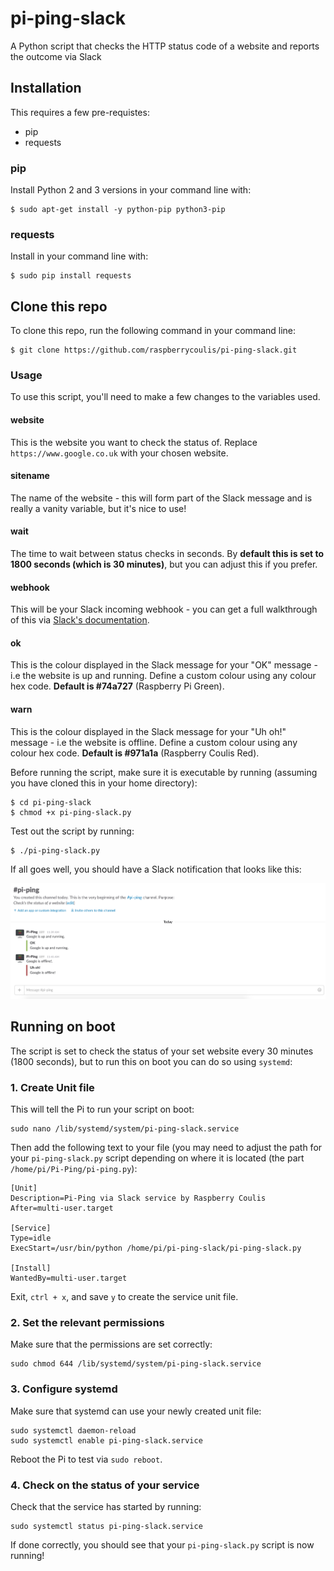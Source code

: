 # pi-ping-slack
A Python script that checks the HTTP status code of a website and reports the outcome via Slack

## Installation
This requires a few pre-requistes:
* pip
* requests

### pip
Install Python 2 and 3 versions in your command line with:

    $ sudo apt-get install -y python-pip python3-pip

### requests
Install in your command line with:

    $ sudo pip install requests

## Clone this repo
To clone this repo, run the following command in your command line:

    $ git clone https://github.com/raspberrycoulis/pi-ping-slack.git

### Usage
To use this script, you'll need to make a few changes to the variables used.

#### website
This is the website you want to check the status of. Replace `https://www.google.co.uk` with your chosen website.

#### sitename
The name of the website - this will form part of the Slack message and is really a vanity variable, but it's nice to use!

#### wait
The time to wait between status checks in seconds. By **default this is set to 1800 seconds (which is 30 minutes)**, but you can adjust this if you prefer.

#### webhook
This will be your Slack incoming webhook - you can get a full walkthrough of this via [Slack's documentation](https://slack.com/apps/A0F7XDUAZ-incoming-webhooks "Slack Incoming Webhooks").

#### ok
This is the colour displayed in the Slack message for your "OK" message - i.e the website is up and running. Define a custom colour using any colour hex code. **Default is #74a727** (Raspberry Pi Green).

#### warn
This is the colour displayed in the Slack message for your "Uh oh!" message - i.e the website is offline. Define a custom colour using any colour hex code. **Default is #971a1a** (Raspberry Coulis Red).

Before running the script, make sure it is executable by running (assuming you have cloned this in your home directory):

    $ cd pi-ping-slack
    $ chmod +x pi-ping-slack.py

Test out the script by running:

    $ ./pi-ping-slack.py

If all goes well, you should have a Slack notification that looks like this:

![Pi-Ping Slack](https://github.com/raspberrycoulis/pi-ping-slack/blob/master/images/slack.png "Pi-Ping Slack Message")

## Running on boot
The script is set to check the status of your set website every 30 minutes (1800 seconds), but to run this on boot you can do so using `systemd`:

### 1. Create Unit file
This will tell the Pi to run your script on boot:

    sudo nano /lib/systemd/system/pi-ping-slack.service

Then add the following text to your file (you may need to adjust the path for your `pi-ping-slack.py` script depending on where it is located (the part `/home/pi/Pi-Ping/pi-ping.py`):

    [Unit]
    Description=Pi-Ping via Slack service by Raspberry Coulis
    After=multi-user.target

    [Service]
    Type=idle
    ExecStart=/usr/bin/python /home/pi/pi-ping-slack/pi-ping-slack.py

    [Install]
    WantedBy=multi-user.target

Exit, `ctrl + x`, and save `y` to create the service unit file.

### 2. Set the relevant permissions
Make sure that the permissions are set correctly:

    sudo chmod 644 /lib/systemd/system/pi-ping-slack.service

### 3. Configure systemd
Make sure that systemd can use your newly created unit file:

    sudo systemctl daemon-reload
    sudo systemctl enable pi-ping-slack.service

Reboot the Pi to test via `sudo reboot`.

### 4. Check on the status of your service
Check that the service has started by running:

    sudo systemctl status pi-ping-slack.service

If done correctly, you should see that your `pi-ping-slack.py` script is now running!
